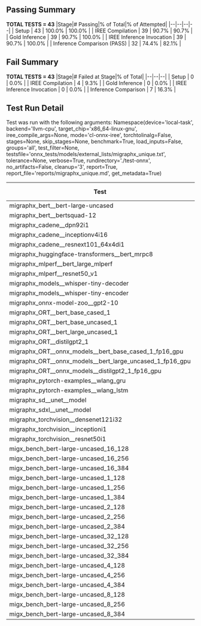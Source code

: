 ## Passing Summary

**TOTAL TESTS = 43**
|Stage|# Passing|% of Total|% of Attempted|
|--|--|--|--|
| Setup | 43 | 100.0% | 100.0% |
| IREE Compilation | 39 | 90.7% | 90.7% |
| Gold Inference | 39 | 90.7% | 100.0% |
| IREE Inference Invocation | 39 | 90.7% | 100.0% |
| Inference Comparison (PASS) | 32 | 74.4% | 82.1% |
## Fail Summary

**TOTAL TESTS = 43**
|Stage|# Failed at Stage|% of Total|
|--|--|--|
| Setup | 0 | 0.0% |
| IREE Compilation | 4 | 9.3% |
| Gold Inference | 0 | 0.0% |
| IREE Inference Invocation | 0 | 0.0% |
| Inference Comparison | 7 | 16.3% |
## Test Run Detail
Test was run with the following arguments:
Namespace(device='local-task', backend='llvm-cpu', target_chip='x86_64-linux-gnu', iree_compile_args=None, mode='cl-onnx-iree', torchtolinalg=False, stages=None, skip_stages=None, benchmark=True, load_inputs=False, groups='all', test_filter=None, testsfile='onnx_tests/models/external_lists/migraphx_unique.txt', tolerance=None, verbose=True, rundirectory='./test-onnx', no_artifacts=False, cleanup='3', report=True, report_file='reports/migraphx_unique.md', get_metadata=True)

| Test | Exit Status | Mean Benchmark Time (ms) | Notes |
|--|--|--|--|
| migraphx_bert__bert-large-uncased | PASS | 379.8136617988348 | |
| migraphx_bert__bertsquad-12 | compilation | None | |
| migraphx_cadene__dpn92i1 | PASS | 163.51161679873863 | |
| migraphx_cadene__inceptionv4i16 | PASS | 5497.395496815443 | |
| migraphx_cadene__resnext101_64x4di1 | PASS | 317.0836692055066 | |
| migraphx_huggingface-transformers__bert_mrpc8 | PASS | 423.3468733727932 | |
| migraphx_mlperf__bert_large_mlperf | Numerics | 466.8703420708577 | |
| migraphx_mlperf__resnet50_v1 | PASS | 97.52614485720794 | |
| migraphx_models__whisper-tiny-decoder | PASS | 58.151935848097004 | |
| migraphx_models__whisper-tiny-encoder | Numerics | 235.8728427853849 | |
| migraphx_onnx-model-zoo__gpt2-10 | compilation | None | |
| migraphx_ORT__bert_base_cased_1 | PASS | 196.8533947236008 | |
| migraphx_ORT__bert_base_uncased_1 | PASS | 199.60739049646588 | |
| migraphx_ORT__bert_large_uncased_1 | PASS | 812.6561318834623 | |
| migraphx_ORT__distilgpt2_1 | PASS | 92.95838024644623 | |
| migraphx_ORT__onnx_models__bert_base_cased_1_fp16_gpu | Numerics | 191.2581469449732 | |
| migraphx_ORT__onnx_models__bert_large_uncased_1_fp16_gpu | Numerics | 661.5367457270622 | |
| migraphx_ORT__onnx_models__distilgpt2_1_fp16_gpu | Numerics | 101.91382148436135 | |
| migraphx_pytorch-examples__wlang_gru | PASS | 61.885737898674876 | |
| migraphx_pytorch-examples__wlang_lstm | PASS | 21.38356792812164 | |
| migraphx_sd__unet__model | import_model | None | |
| migraphx_sdxl__unet__model | import_model | None | |
| migraphx_torchvision__densenet121i32 | PASS | 1491.3067159553368 | |
| migraphx_torchvision__inceptioni1 | PASS | 198.96164629608393 | |
| migraphx_torchvision__resnet50i1 | PASS | 83.62025146683057 | |
| migx_bench_bert-large-uncased_16_128 | PASS | 1559.457612534364 | |
| migx_bench_bert-large-uncased_16_256 | PASS | 5377.788371096055 | |
| migx_bench_bert-large-uncased_16_384 | Numerics | 9708.589353909094 | |
| migx_bench_bert-large-uncased_1_128 | PASS | 149.75338180859882 | |
| migx_bench_bert-large-uncased_1_256 | PASS | 283.7824008117119 | |
| migx_bench_bert-large-uncased_1_384 | PASS | 360.98101797203225 | |
| migx_bench_bert-large-uncased_2_128 | PASS | 243.56250133779312 | |
| migx_bench_bert-large-uncased_2_256 | PASS | 453.5439784328143 | |
| migx_bench_bert-large-uncased_2_384 | PASS | 744.6898470322291 | |
| migx_bench_bert-large-uncased_32_128 | PASS | 4990.686655044556 | |
| migx_bench_bert-large-uncased_32_256 | PASS | 14416.213821619749 | |
| migx_bench_bert-large-uncased_32_384 | Numerics | 24780.34754966696 | |
| migx_bench_bert-large-uncased_4_128 | PASS | 438.9796492954095 | |
| migx_bench_bert-large-uncased_4_256 | PASS | 839.3945793310801 | |
| migx_bench_bert-large-uncased_4_384 | PASS | 1268.954448401928 | |
| migx_bench_bert-large-uncased_8_128 | PASS | 756.1379907031854 | |
| migx_bench_bert-large-uncased_8_256 | PASS | 1712.5620767474174 | |
| migx_bench_bert-large-uncased_8_384 | PASS | 3467.6612031956515 | |
